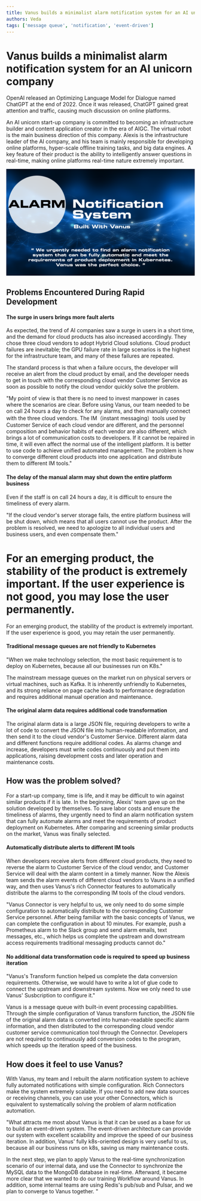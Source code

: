 ```yaml
---
title: Vanus builds a minimalist alarm notification system for an AI unicorn company
authors: Veda 
tags: ['message queue', 'notification', 'event-driven']
---
```


# Vanus builds a minimalist alarm notification system for an AI unicorn company

OpenAI released an Optimizing Language Model for Dialogue named ChatGPT at the end of 2022. Once it was released, ChatGPT gained great attention and traffic, causing much discussion on online platforms. 

An AI unicorn start-up company is committed to becoming an infrastructure builder and content application creator in the era of AIGC. The virtual robot is the main business direction of this company.  Alexis is the infrastructure leader of the AI company, and his team is mainly responsible for developing online platforms, hyper-scale offline training tasks, and big data engines. A key feature of their product is the ability to intelligently answer questions in real-time, making online platforms real-time nature extremely important.

![blog](./img/blog.png)

<!--truncate-->

## Problems Encountered During Rapid Development

#### The surge in users brings more fault alerts

As expected,  the trend of AI companies saw a surge in users in a short time, and the demand for cloud products has also increased accordingly. They chose three cloud vendors to adopt Hybrid Cloud solutions. Cloud product failures are inevitable; the GPU failure rate in large scenarios is the highest for the infrastructure team, and many of these failures are repeated.

The standard process is that when a failure occurs, the developer will receive an alert from the cloud product by email, and the developer needs to get in touch with the corresponding cloud vendor Customer Service as soon as possible to notify the cloud vendor quickly solve the problem.

"My point of view is that there is no need to invest manpower in cases where the scenarios are clear. Before using Vanus, our team needed to be on call 24 hours a day to check for any alarms, and then manually connect with the three cloud vendors. The IM（instant messaging）tools used by Customer Service of each cloud vendor are different, and the personnel composition and behavior habits of each vendor are also different, which brings a lot of communication costs to developers. If it cannot be repaired in time, it will even affect the normal use of the intelligent platform. It is better to use code to achieve unified automated management. The problem is how to converge different cloud products into one application and distribute them to different IM tools."

#### The delay of the manual alarm may shut down the entire platform business

Even if the staff is on call 24 hours a day, it is difficult to ensure the timeliness of every alarm.

"If the cloud vendor's server storage fails, the entire platform business will be shut down, which means that all users cannot use the product. After the problem is resolved, we need to apologize to all individual users and business users, and even compensate them."

For an emerging product, the stability of the product is extremely important. If the user experience is not good, you may lose the user permanently.
=======
For an emerging product, the stability of the product is extremely important. If the user experience is good, you may retain the user permanently.

#### Traditional message queues are not friendly to Kubernetes

"When we make technology selection, the most basic requirement is to deploy on Kubernetes, because all our businesses run on K8s."

The mainstream message queues on the market run on physical servers or virtual machines, such as Kafka. It is inherently unfriendly to Kubernetes, and its strong reliance on page cache leads to performance degradation and requires additional manual operation and maintenance.

#### The original alarm data requires additional code transformation

The original alarm data is a large JSON file, requiring developers to write a lot of code to convert the JSON file into human-readable information, and then send it to the cloud vendor's Customer Service. Different alarm data and different functions require additional codes. As alarms change and increase, developers must write codes continuously and put them into applications, raising development costs and later operation and maintenance costs.



## How was the problem solved?

For a start-up company, time is life, and it may be difficult to win against similar products if it is late. In the beginning, Alexis' team gave up on the solution developed by themselves. To save labor costs and ensure the timeliness of alarms, they urgently need to find an alarm notification system that can fully automate alarms and meet the requirements of product deployment on Kubernetes. After comparing and screening similar products on the market, Vanus was finally selected.

#### Automatically distribute alerts to different IM tools

When developers receive alerts from different cloud products, they need to reverse the alarm to Customer Service of the cloud vendor, and Customer Service will deal with the alarm content in a timely manner. Now the Alexis team sends the alarm events of different cloud vendors to Vauns in a unified way, and then uses Vanus's rich Connector features to automatically distribute the alarms to the corresponding IM tools of the cloud vendors.

"Vanus Connector is very helpful to us, we only need to do some simple configuration to automatically distribute to the corresponding Customer Service personnel. After being familiar with the basic concepts of Vanus, we can complete the configuration in about 10 minutes. For example, push a Prometheus alarm to the Slack group and send alarm emails, text messages, etc., which helps us complete the upstream and downstream access requirements traditional messaging products cannot do."

#### No additional data transformation code is required to speed up business iteration

"Vanus's Transform function helped us complete the data conversion requirements. Otherwise, we would have to write a lot of glue code to connect the upstream and downstream systems. Now we only need to use Vanus' Susbcription to configure it."

Vanus is a message queue with built-in event processing capabilities. Through the simple configuration of Vanus transform function, the JSON file of the original alarm data is converted into human-readable specific alarm information, and then distributed to the corresponding cloud vendor customer service communication tool through the Connector. Developers are not required to continuously add conversion codes to the program, which speeds up the iteration speed of the business.



## How does it feel to use Vanus?

With Vanus, my team and I rebuilt the alarm notification system to achieve fully automated notifications with simple configuration. Rich Connectors make the system extremely scalable. If you need to add new data sources or receiving channels, you can use your other Connectors, which is equivalent to systematically solving the problem of alarm notification automation.

"What attracts me most about Vanus is that it can be used as a base for us to build an event-driven system. The event-driven architecture can provide our system with excellent scalability and improve the speed of our business iteration. In addition, Vanus' fully k8s-oriented design is very useful to us, because all our business runs on k8s, saving us many maintenance costs.

In the next step, we plan to apply Vanus to the real-time synchronization scenario of our internal data, and use the Connector to synchronize the MySQL data to the MongoDB database in real-time. Afterward, it became more clear that we wanted to do our training Workflow around Vanus. In addition, some internal teams are using Redis's pub/sub and Pulsar, and we plan to converge to Vanus together. "
